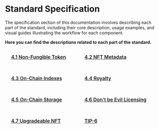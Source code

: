# Standard Specification

The specification section of this documentation involves describing each part of the standard, including their core description, usage examples, and visual guides illustrating the workflow for each component.

**Here you can find the descriptions related to each part of the standard.**
<div class="sections-container">
  <div class="bridge-section-row">
    <a href="/specification/tip4_1.html">
      <span class="bridge-section">4.1 Non-Fungible Token</span>
   </a>
    <a href="/specification/tip4_2.html">
      <span class="bridge-section">4.2 NFT Metadata</span>
    </a>
  </div>
  <div class="bridge-section-row">
    <a href="/specification/tip4_3.html">
      <span class="bridge-section">4.3 On-Chain Indexes</span>
    </a>
    <a href="/specification/tip4_royalty.html">
      <span class="bridge-section">4.4 Royalty</span>
    </a>
  </div>  <div class="bridge-section-row">
    <a href="/specification/tip4_3.html">
      <span class="bridge-section">4.5 On-Chain Storage</span>
    </a>
    <a href="/specification/tip4_5.html">
      <span class="bridge-section">4.6 Don't be Evil Licensing</span>
    </a>
  </div>  <div class="bridge-section-row">
    <a href="/specification/tip4_6.html">
      <span class="bridge-section">4.7 Upgradeable NFT</span>
    </a>
    <a href="/specification/tip6.html">
      <span class="bridge-section">TIP-6</span>
    </a>
  </div>
</div>

<style>
.bridge-section-row {
  display: flex;
  flex-wrap: wrap;
  justify-content: space-between;
  margin : 10px;
}

.sections-container a{
    flex : 1;
}
.bridge-section {
  background-color: var(--vp-c-bg-mute);
  transition: background-color 0.1s;
  width : 98%;
  display: flex;
  padding: 1rem 0 1rem 10px;
  border: 1px solid var(--vp-c-divider);
  border-radius: 8px;
  font-weight: 600;
  font-size: 16px;
  text-align: left;
  margin-bottom: 0.5rem;
  cursor: pointer;;

}
</style>
